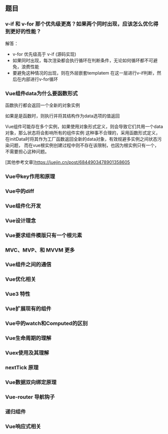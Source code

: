 ## 题目

### v-if 和 v-for 那个优先级更高？如果两个同时出现，应该怎么优化得到更好的性能？
解答：
- v-for 优先级高于 v-if (源码实现)
- 如果同时出现，每次渲染都会执行循环在判断条件，无论如何循环都不可避免，浪费性能
- 要避免这种情况的出现，则在外层嵌套templatem 在这一层进行v-if判断，然后在内部进行v-for循环

### Vue组件data为什么要函数形式
函数执行都会返回一个全新的对象实例

如果是是函数时，则执行并将其结构作为data选项的值返回

Vue组件可能存在多个实例，如果使用对象形式定义，则会导致它们共用一个data对象，那么状态将会影响所有的组件实例
这种事不合理的，采用函数形式定义，在initData时将其作为工厂函数返回全新的data对象，有效规避多实例之间状态污染问题，
而在vue根实例创建过程中则不存在该限制，也因为根实例只有一个，不需要担心这种问题。

[其他参考文章]https://juejin.cn/post/6844903478901358605

### Vue中key作用和原理

### Vue中的diff

### Vue组件化开发

### Vue设计理念

### Vue要求组件模版只有一个根元素

### MVC、MVP、和 MVVM 更多

### Vue组件之间的通信

### Vue优化相关

### Vue3 特性

### Vue扩展现有的组件

### Vue中的watch和Computed的区别

### Vue生命周期的理解

### Vuex使用及其理解

### nextTick 原理

### Vue数据双向绑定原理

### Vue-router 导航钩子

### 递归组件

### Vue响应式相关